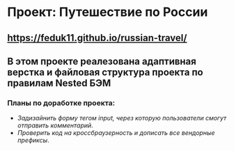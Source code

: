 # **Проект: Путешествие по России**
https://feduk11.github.io/russian-travel/
------
## В этом проекте реалезована адаптивная верстка и файловая структура проекта по правилам Nested БЭМ
### Планы по доработке проекта:
* *Задизайнить форму тегом input, через которую пользователи смогут отправить комментарий*.
* *Проверить код на кроссбраузерность и дописать все вендорные префиксы*.
